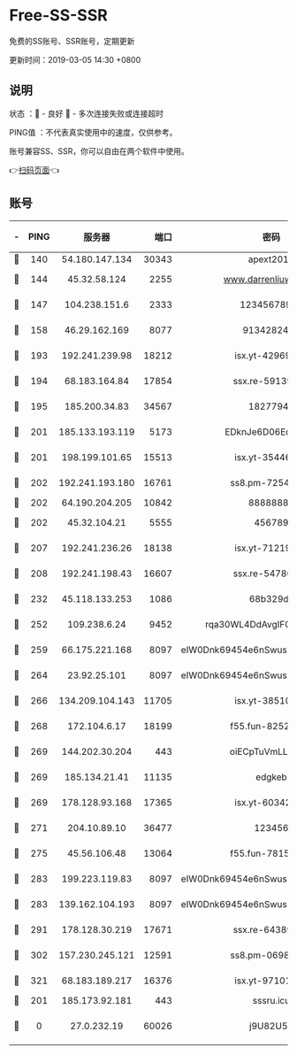 # Free-SS-SSR

免费的SS账号、SSR账号，定期更新

更新时间：2019-03-05 14:30 +0800

## 说明

状态     ：🙂 - 良好 🙁 - 多次连接失败或连接超时

PING值   ：不代表真实使用中的速度，仅供参考。

账号兼容SS、SSR，你可以自由在两个软件中使用。

👉[扫码页面](https://liesauer.github.io/free-ss-ssr.github.io/)👈

## 账号

|-|PING|服务器|端口|密码|加密方式|区域|
|:----:|:----:|:-----:|-----:|:----:|:----:|:----:|
|🙂|140|54.180.147.134|30343|apext2019|chacha20|KR|
|🙂|144|45.32.58.124|2255|www.darrenliuwei.com|aes-256-cfb|JP|
|🙂|147|104.238.151.6|2333|12345678900|aes-256-cfb|JP|
|🙂|158|46.29.162.169|8077|9134282479|aes-256-cfb|RU|
|🙂|193|192.241.239.98|18212|isx.yt-42969531|aes-256-cfb|US|
|🙂|194|68.183.164.84|17854|ssx.re-59139311|aes-256-cfb|US|
|🙂|195|185.200.34.83|34567|18277940|aes-256-cfb|US|
|🙂|201|185.133.193.119|5173|EDknJe6D06EoWDaw|aes-256-cfb|US|
|🙂|201|198.199.101.65|15513|isx.yt-35446579|aes-256-cfb|US|
|🙂|202|192.241.193.180|16761|ss8.pm-72545882|aes-256-cfb|US|
|🙂|202|64.190.204.205|10842|88888888|rc4-md5|US|
|🙂|202|45.32.104.21|5555|456789|aes-256-cfb|SG|
|🙂|207|192.241.236.26|18138|isx.yt-71219423|aes-256-cfb|US|
|🙂|208|192.241.198.43|16607|ssx.re-54780207|aes-256-cfb|US|
|🙂|232|45.118.133.253|1086|68b329da|aes-256-cfb|SG|
|🙂|252|109.238.6.24|9452|rqa30WL4DdAvgIFG6Fs3znzTa|aes-256-cfb|FR|
|🙂|259|66.175.221.168|8097|eIW0Dnk69454e6nSwuspv9DmS201tQ0D|aes-256-cfb|US|
|🙂|264|23.92.25.101|8097|eIW0Dnk69454e6nSwuspv9DmS201tQ0D|aes-256-cfb|US|
|🙂|266|134.209.104.143|11705|isx.yt-38510096|aes-256-cfb|SG|
|🙂|268|172.104.6.17|18199|f55.fun-82524174|aes-256-cfb|US|
|🙂|269|144.202.30.204|443|oiECpTuVmLLxk4Ts|aes-256-cfb|US|
|🙂|269|185.134.21.41|11135|edgkeb|aes-256-cfb|GB|
|🙂|269|178.128.93.168|17365|isx.yt-60342023|aes-256-cfb|SG|
|🙂|271|204.10.89.10|36477|123456|aes-256-cfb|US|
|🙂|275|45.56.106.48|13064|f55.fun-78155284|aes-256-cfb|US|
|🙂|283|199.223.119.83|8097|eIW0Dnk69454e6nSwuspv9DmS201tQ0D|aes-256-cfb|US|
|🙂|283|139.162.104.193|8097|eIW0Dnk69454e6nSwuspv9DmS201tQ0D|aes-256-cfb|JP|
|🙂|291|178.128.30.219|17671|ssx.re-64389778|aes-256-cfb|SG|
|🙂|302|157.230.245.121|12591|ss8.pm-06983018|aes-256-cfb|SG|
|🙂|321|68.183.189.217|16376|isx.yt-97101614|aes-256-cfb|SG|
|🙁|201|185.173.92.181|443|sssru.icu|rc4-md5|RU|
|🙁|0|27.0.232.19|60026|j9U82U53|xchacha20-ietf-poly1305|HK|
